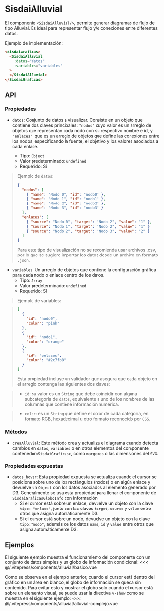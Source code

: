 <script setup>
  import Basico from "../../.vitepress/components/alluvial/basico.vue";
  import AlluvialComplejo from "../../.vitepress/components/alluvial/alluvial-complejo.vue";
</script>

# SisdaiAlluvial

El componente `<SisdaiAlluvial/>`, permite generar diagramas de flujo de tipo Alluvial. Es ideal para representar flujo y/o conexiones entre diferentes datos.

Ejemplo de implementación:

```html
<SisdaiGraficas>
  <SisdaiAlluvial
    :datos="datos"
    :variables="variables"
  >
  </SisdaiAlluvial>
</SisdaiGraficas>
```

## API

### Propiedades

- `datos`: Conjunto de datos a visualizar. Consiste en un objeto que contiene dos claves principales: `"nodos"` cuyo valor es un arreglo de objetos que representan cada nodo con su respectivo nombre e id, y `"enlaces"`, que es un arreglo de objetos que define las conexiones entre los nodos, especificando la fuente, el objetivo y los valores asociados a cada enlace.

  - Tipo: `Object`
  - Valor predeterminado: `undefined`
  - Requerido: Sí

> Ejemplo de `datos`:
>
> ```json
> {
>   "nodos": [
>     { "name": "Nodo 0", "id": "nodo0" },
>     { "name": "Nodo 1", "id": "nodo1" },
>     { "name": "Nodo 2", "id": "nodo2" },
>     { "name": "Nodo 3", "id": "nodo3" }
>   ],
>   "enlaces": [
>     { "source": "Nodo 0", "target": "Nodo 2", "value": "1" },
>     { "source": "Nodo 1", "target": "Nodo 2", "value": "1" }
>     { "source": "Nodo 2", "target": "Nodo 3", "value": "2" }
>   ]
> }
> ```
>
> Para este tipo de visualización no se recomienda usar archivos .csv, por lo que se sugiere importar los datos desde un archivo en formato `.json`.

- `variables`: Un arreglo de objetos que contiene la configuración gráfica para cada nodo o enlace dentro de los datos.
  - Tipo: `Array`
  - Valor predeterminado: `undefined`
  - Requerido: Sí

> Ejemplo de variables:

> ```json
> [
>   {
>     "id": "nodo0",
>     "color": "pink"
>   },
>   {
>     "id": "nodo1",
>     "color": "orange"
>   },
>   {
>     "id": "enlaces",
>     "color": "#2c7fb8"
>   }
> ]
> ```
>
> Esta propiedad incluye un validador que asegura que cada objeto en el arreglo contenga las siguientes dos claves:

> - `id`: su valor es un `String` que debe coincidir con alguna subcategoría de `datos`, equivalente a uno de los nombres de las columnas que contiene información numérica.

> - `color`: es un `String` que define el color de cada categoría, en formato RGB, hexadecimal u otro formato reconocido por `CSS`.

### Métodos

- `creaAlluvial`: Este método crea y actualiza el diagrama cuando detecta cambios en `datos`, `variables` o en otros elementos del componente contenedor`<SisdaiGraficas>`, como `margenes` o las dimensiones del `SVG`.

### Propiedades expuestas

- `datos_hover`: Esta propiedad expuesta se actualiza cuando el cursor se posiciona sobre uno de los rectángulos (nodos) o en algún enlace y devuelve un `Object` con los datos asociados al elemento generado por D3. Generalmente se usa esta propiedad para llenar el componente de `SisdaiGraficasGloboInfo` con información.
  - Si el cursor está sobre un enlace, devuelve un objeto con la clave `tipo: "enlace"`, junto con las claves `target`, `source` y `value` entre otros que asigna automáticamente D3.
  - Si el cursor está sobre un nodo, devuelve un objeto con la clave `tipo:"nodo"`, además de los datos `name`, `id` y `value` entre otros que asigna automáticamente D3.

## Ejemplos

El siguiente ejemplo muestra el funcionamiento del componente con un conjunto de datos simples y un globo de información condicional:
<Basico/>
<<< @/.vitepress/components/alluvial/basico.vue

Como se observa en el ejemplo anterior, cuando el cursor está dentro del gráfico en un área en blanco, el globo de información se queda sin contenido. Para evitar esto y mostrar el globo solo cuando el cursor está sobre un elemento visual, se puede usar la directiva `v-show` como se muestra en el siguiente ejemplo:
<AlluvialComplejo/>
<<< @/.vitepress/components/alluvial/alluvial-complejo.vue

